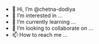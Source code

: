 - 👋 Hi, I’m @chetna-dodiya
- 👀 I’m interested in ...
- 🌱 I’m currently learning ...
- 💞️ I’m looking to collaborate on ...
- 📫 How to reach me ...

<!---
chetna-dodiya/chetna-dodiya is a ✨ special ✨ repository because its `README.md` (this file) appears on your GitHub profile.
You can click the Preview link to take a look at your changes.
--->
